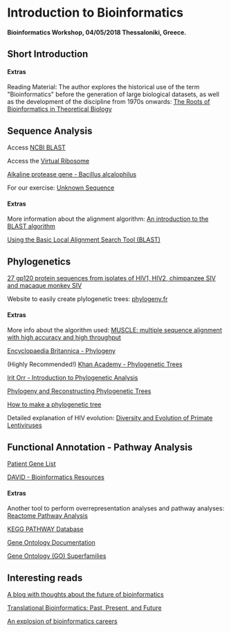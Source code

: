 # Introduction to Bioinformatics

#### Bioinformatics Workshop, 04/05/2018 Thessaloniki, Greece.

## Short Introduction

#### Extras

Reading Material: The author explores the historical use of the term "Bioinformatics" before the generation of large biological datasets,
as well as the development of the discipline from 1970s onwards:
 [The Roots of Bioinformatics in Theoretical Biology](https://www.ncbi.nlm.nih.gov/pmc/articles/PMC3068925/)

## Sequence Analysis

Access [NCBI BLAST](https://blast.ncbi.nlm.nih.gov/Blast.cgi)

Access the [Virtual Ribosome](http://www.cbs.dtu.dk/services/VirtualRibosome/)

[Alkaline protease gene - Bacillus alcalophilus](https://pastebin.com/Ez0kwgde)

For our exercise: [Unknown Sequence](https://pastebin.com/1PjzLVc7)

#### Extras

More information about the alignment algorithm: 
[An introduction to the BLAST algorithm](http://etutorials.org/Misc/blast/Part+III+Practice/Chapter+5.+BLAST/5.2+The+BLAST+Algorithm/)

[Using the Basic Local Alignment Search Tool (BLAST)](http://cshprotocols.cshlp.org/content/2007/7/pdb.top17.full)

## Phylogenetics

[27 gp120 protein sequences from isolates of HIV1, HIV2, chimpanzee SIV and macaque monkey SIV](https://pastebin.com/LJdFspT8)

Website to easily create plylogenetic trees: [phylogeny.fr](http://www.phylogeny.fr/simple_phylogeny.cgi)

#### Extras

More info about the algorithm used: [MUSCLE: multiple sequence alignment with high accuracy and high throughput](https://www.ncbi.nlm.nih.gov/pmc/articles/PMC390337/)

[Encyclopaedia Britannica - Phylogeny](https://www.britannica.com/science/phylogeny)

(Highly Recommended!) [Khan Academy - Phylogenetic Trees](https://www.khanacademy.org/science/biology/her/tree-of-life/a/phylogenetic-trees)

[Irit Orr - Introduction to Phylogenetic Analysis](https://bip.weizmann.ac.il/education/course/introbioinfo/03/lect12/phylogenetics.pdf)

[Phylogeny and Reconstructing Phylogenetic Trees](https://mathcs.clarku.edu/~djoyce/java/Phyltree/cover.html)

[How to make a phylogenetic tree](https://www.hiv.lanl.gov/content/sequence/TUTORIALS/TREE_TUTORIAL/Tree-tutorial.html)

Detailed explanation of HIV evolution: [Diversity and Evolution of Primate Lentiviruses](http://www.cbs.dtu.dk/courses/humanbio/2009/exercises/ExMulPhyl/beer.pdf)

## Functional Annotation - Pathway Analysis

[Patient Gene List](https://pastebin.com/4SuZ65bN)

[DAVID - Bioinformatics Resources](https://david.ncifcrf.gov/)

#### Extras

Another tool to perform overrepresentation analyses and pathway analyses: [Reactome Pathway Analysis](https://reactome.org/)

[KEGG PATHWAY Database](http://www.genome.jp/kegg/pathway.html)

[Gene Ontology Documentation](http://geneontology.org/page/ontology-documentation)

[Gene Ontology (GO) Superfamilies](http://supfam.org/SUPERFAMILY/cgi-bin/go.cgi)

## Interesting reads

[A blog with thoughts about the future of bioinformatics](http://blog.fejes.ca/?p=2521)

[Translational Bioinformatics: Past, Present, and Future](https://www.sciencedirect.com/science/article/pii/S1672022916000401)

[An explosion of bioinformatics careers](http://www.sciencemag.org/features/2014/06/explosion-bioinformatics-careers)
